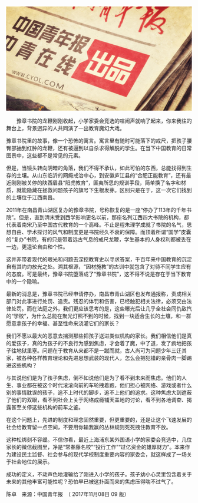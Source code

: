 <p><img src="https://raw.githubusercontent.com/ZjzMisaka/iaders/master/img/2019/11/a342e-927fb7d1ec368e4ddf6d7430e5e0090e.jpg"></p>
<p>​​　　豫章书院的龙鞭刚刚收起，小学家委会竞选的喧闹声就响了起来，你来我往的舞台上，背景迥异的人共同演了一出教育魔幻大戏。<span id="more-8786"></span></p>
<p>豫章书院里的故事，像一个恐怖的寓言。寓言里有随时可能落下的戒尺，把孩子腰臀部抽到红肿的龙鞭，还有被逼到以自杀求得解脱的学生。在当下中国教育的日常图景中，这些都不是常见的元素。</p>
<p>但是，当镜头转向阴暗的角落，我们不得不承认，如此可怕的东西，总能找得到生存的土壤。从山东临沂的网瘾戒治中心，到安徽庐江县的“合肥正能教育”，还有最近刚刚被关停的陕西眉县“阳虎教育”，匪夷所思的规训手段，简单换了名字和材质，就能隐藏在拯救问题孩子的旗号下生根发芽。区别只是在于，这一次它们找到的土壤位于江西南昌。</p>
<p>2011年在南昌青山湖区复办的豫章书院，号称恢复的是一座“停办了113年的千年书院”。但是，直到清末受到西学影响更名以前，那座名列江西四大书院的机构，都代表着南宋乃至中国古代教育的一个高峰。不止是程朱理学成就了书院的名气，思想自由、学术探讨的风气和制度更是书院经久不衰的保障。而顶着所谓“国学”皮囊的“复办”书院，有的只是带着远古气息的戒尺龙鞭，学生基本的人身权利都被丢在一边，更遑论自由和个性。</p>
<p>这并非带着现代的眼光和问题去深挖教育史以寻求答案，千百年来中国教育的沉淀自有其灼灼放光之处。溯其根源，“因材施教”的古训中就包含了对待不同学生应有的态度。可是最终，豫章书院堕落成了“豫章书院”，这不得不说是存在于当下教育中的一个隐喻。</p>
<p>最新的消息是，豫章书院已经申请停办，南昌市青山湖区也发布通报称，责成相关部门对此事进行处罚、追责。残忍的体罚和伤害，已经触犯相关法律，必须交由法律处罚。而在法庭之外，我们更应该思考的是，这些曝光后让几乎全社会同仇敌忾的“学校”，为什么总能在聚光灯照不到的时候，找到一块适合生长的土壤，和一群愿意拿孩子的幸福、甚至性命来浇灌它们的家长？</p>
<p>我们不愿以最大的恶意去揣测那些把孩子送进类似机构的家长。我们相信他们是真的爱孩子，真的为孩子的不良行为感到焦虑，才会着了魔，中了道，发了疯地把孩子往地狱里塞。问题在于教育从来都不是一蹴而就，古人尚可为问题少年三迁其家，被各种各样教育理论和先进思想武装的现代人，怎么会把犯错的亲骨肉一脚踢进这些机构？</p>
<p>与其说他们是为了孩子焦虑，倒不如说他们是为了看不到未来而焦虑。他们的人生、事业都在被这个时代滚滚向前的车轮拽着跑，他们担心被网络、游戏或者什么别的事情耽误的孩子，追不上时代的脚步，追不上他们的追求。这种焦虑大到遮蔽了他们的双眼，看不到社会上关于网络成瘾铺天盖地的讨论，看不到各地调查、揭露甚至关停这些机构的前车之鉴。</p>
<p>在这个问题上，先进的制度和理念固然重要，但更重要的，还是让这个飞速发展的社会给教育留一点空间，不要用你输我赢的丛林规则死死拽住教育不放。</p>
<p>这种松绑刻不容缓。不信你看，最近上海浦东某外国语小学的家委会竞选中，几位家长的微信截图里，净是“常春藤名校”“投行工作”“过亿资金的雄厚财力”。本来作为建设民主监督、社会参与的现代学校制度重要内容的家委会，就这样成了一场关于社会地位的展示。</p>
<p>成功的定义，不动声色地灌输给了刚进入小学的孩子。孩子幼小心灵里包含着关于未来的其他丰富可能性呢？恐怕早已被这扑面而来的焦虑压得喘不过气了。</p>
<p>陈卓　来源：中国青年报　（ 2017年11月08日 09 版）​​​​</p>